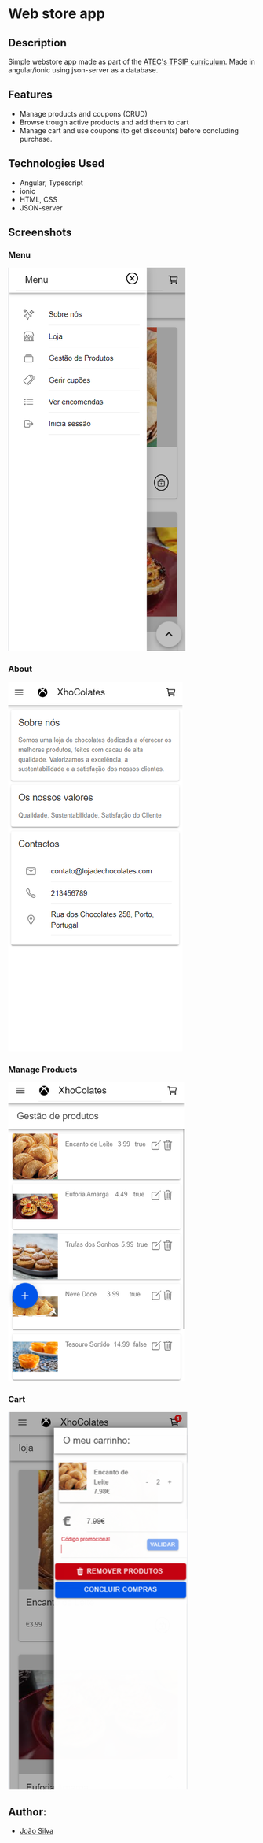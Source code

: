 # Web store app

## Description
Simple webstore app made as part of the [ATEC's TPSIP curriculum](https://www.atec.pt/cursos-formacao-profissional/tecnico-especialista-em-tecnologias-e-programacao-de-sistemas-de-informacao.html). Made in angular/ionic using json-server as a database.

## Features
- Manage products and coupons (CRUD)
- Browse trough active products and add them to cart
- Manage cart and use coupons (to get discounts) before concluding purchase.

## Technologies Used
- Angular, Typescript
- ionic
- HTML, CSS
- JSON-server

## Screenshots
### Menu
![Menu](https://github.com/CarDioLogic/Web-Store-ionic/blob/master/screenshots/Menu.PNG)
### About
![About](https://github.com/CarDioLogic/Web-Store-ionic/blob/master/screenshots/About.PNG)
### Manage Products
![Manage Products](https://github.com/CarDioLogic/Web-Store-ionic/blob/master/screenshots/Manage.PNG)
### Cart
![Cart](https://github.com/CarDioLogic/Web-Store-ionic/blob/master/screenshots/Cart.PNG)

## Author:
- [João Silva](https://github.com/CarDioLogic)
